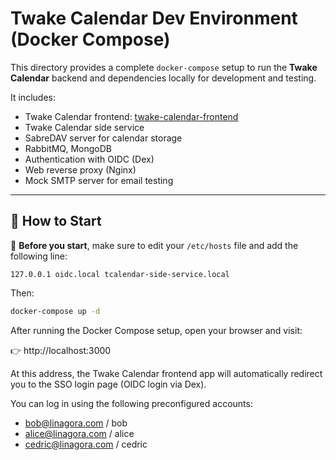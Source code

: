 # Twake Calendar Dev Environment (Docker Compose)

This directory provides a complete `docker-compose` setup to run the **Twake Calendar** backend and dependencies locally for development and testing.

It includes:

- Twake Calendar frontend: [twake-calendar-frontend](https://github.com/linagora/twake-calendar-frontend)
- Twake Calendar side service
- SabreDAV server for calendar storage
- RabbitMQ, MongoDB
- Authentication with OIDC (Dex)
- Web reverse proxy (Nginx)
- Mock SMTP server for email testing

---

## 🚀 How to Start

📝 **Before you start**, make sure to edit your `/etc/hosts` file and add the following line:
```
127.0.0.1 oidc.local tcalendar-side-service.local
```
Then:
```bash
docker-compose up -d
```
After running the Docker Compose setup, open your browser and visit:

👉 http://localhost:3000

At this address, the Twake Calendar frontend app will automatically redirect you to the SSO login page (OIDC login via Dex).

You can log in using the following preconfigured accounts:

- bob@linagora.com / bob
- alice@linagora.com / alice
- cedric@linagora.com / cedric
